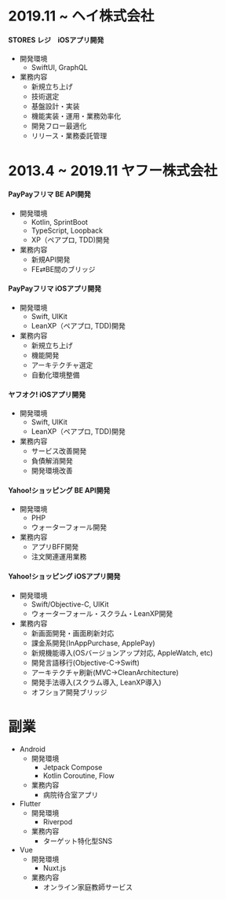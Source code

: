 # 2019.11 ~ ヘイ株式会社

#### STORES レジ　iOSアプリ開発

- 開発環境
  - SwiftUI, GraphQL
- 業務内容
  - 新規立ち上げ
  - 技術選定
  - 基盤設計・実装
  - 機能実装・運用・業務効率化
  - 開発フロー最適化
  - リリース・業務委託管理

# 2013.4 ~ 2019.11 ヤフー株式会社

#### PayPayフリマ BE API開発

- 開発環境
  - Kotlin, SprintBoot
  - TypeScript, Loopback
  - XP（ペアプロ, TDD)開発
- 業務内容
  - 新規API開発
  - FE⇄BE間のブリッジ

#### PayPayフリマ iOSアプリ開発

- 開発環境
  - Swift, UIKit
  - LeanXP（ペアプロ, TDD)開発
- 業務内容
  - 新規立ち上げ
  - 機能開発
  - アーキテクチャ選定
  - 自動化環境整備

#### ヤフオク! iOSアプリ開発

- 開発環境
  - Swift, UIKit
  - LeanXP（ペアプロ, TDD)開発
- 業務内容
  - サービス改善開発
  - 負債解消開発
  - 開発環境改善

#### Yahoo!ショッピング BE API開発

- 開発環境
  - PHP
  - ウォーターフォール開発
- 業務内容
  - アプリBFF開発
  - 注文関連運用業務

#### Yahoo!ショッピング iOSアプリ開発

- 開発環境
  - Swift/Objective-C, UIKit
  - ウォーターフォール・スクラム・LeanXP開発
- 業務内容
  - 新画面開発・画面刷新対応
  - 課金系開発(InAppPurchase, ApplePay)
  - 新規機能導入(OSバージョンアップ対応, AppleWatch, etc)
  - 開発言語移行(Objective-C→Swift)
  - アーキテクチャ刷新(MVC→CleanArchitecture)
  - 開発手法導入(スクラム導入, LeanXP導入)
  - オフショア開発ブリッジ

# 副業

- Android
  - 開発環境
    - Jetpack Compose
    - Kotlin Coroutine, Flow
  - 業務内容
    - 病院待合室アプリ
- Flutter
  - 開発環境
    - Riverpod
  - 業務内容
    - ターゲット特化型SNS
- Vue
  - 開発環境
    - Nuxt.js
  - 業務内容
    - オンライン家庭教師サービス
